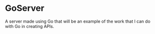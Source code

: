 # GoServer
A server made using Go that will be an example of the work that I can do with Go in creating APIs.
